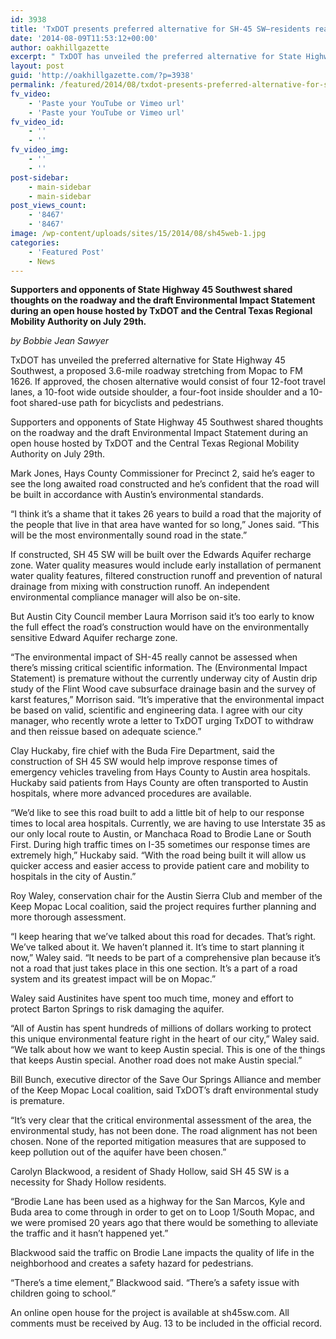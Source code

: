 ```yaml
---
id: 3938
title: 'TxDOT presents preferred alternative for SH-45 SW—residents react'
date: '2014-08-09T11:53:12+00:00'
author: oakhillgazette
excerpt: " TxDOT has unveiled the preferred alternative for State Highway 45 Southwest, a proposed 3.6-mile roadway stretching from Mopac to FM 1626. If approved, the chosen alternative would consist of four 12-foot travel lanes, a 10-foot wide outside shoulder, a four-foot inside shoulder and a 10-foot shared-use path for bicyclists and pedestrians.\n\n   Supporters and opponents of State Highway 45 Southwest shared thoughts on the roadway and the draft Environmental Impact Statement during an open house hosted by TxDOT and the Central Texas Regional Mobility Authority on July 29th.\n\n   Mark Jones, Hays County Commissioner for Precinct 2, said he's eager to see the long awaited road constructed and he's confident that the road will be built in accordance with Austin's environmental standards.\n\n   \"I think it's a shame that it takes 26 years to build a road that the majority of the people that live in that area have wanted for so long,\" Jones said. \"This will be the most environmentally sound road in the state.\""
layout: post
guid: 'http://oakhillgazette.com/?p=3938'
permalink: /featured/2014/08/txdot-presents-preferred-alternative-for-sh-45-sw-residents-react/
fv_video:
    - 'Paste your YouTube or Vimeo url'
    - 'Paste your YouTube or Vimeo url'
fv_video_id:
    - ''
    - ''
fv_video_img:
    - ''
    - ''
post-sidebar:
    - main-sidebar
    - main-sidebar
post_views_count:
    - '8467'
    - '8467'
image: /wp-content/uploads/sites/15/2014/08/sh45web-1.jpg
categories:
    - 'Featured Post'
    - News
---
```


 **Supporters and opponents of State Highway 45 Southwest shared thoughts on the roadway and the draft Environmental Impact Statement during an open house hosted by TxDOT and the Central Texas Regional Mobility Authority on July 29th.**

*by Bobbie Jean Sawyer*

TxDOT has unveiled the preferred alternative for State Highway 45 Southwest, a proposed 3.6-mile roadway stretching from Mopac to FM 1626. If approved, the chosen alternative would consist of four 12-foot travel lanes, a 10-foot wide outside shoulder, a four-foot inside shoulder and a 10-foot shared-use path for bicyclists and pedestrians.

Supporters and opponents of State Highway 45 Southwest shared thoughts on the roadway and the draft Environmental Impact Statement during an open house hosted by TxDOT and the Central Texas Regional Mobility Authority on July 29th.

Mark Jones, Hays County Commissioner for Precinct 2, said he’s eager to see the long awaited road constructed and he’s confident that the road will be built in accordance with Austin’s environmental standards.

“I think it’s a shame that it takes 26 years to build a road that the majority of the people that live in that area have wanted for so long,” Jones said. “This will be the most environmentally sound road in the state.”

If constructed, SH 45 SW will be built over the Edwards Aquifer recharge zone. Water quality measures would include early installation of permanent water quality features, filtered construction runoff and prevention of natural drainage from mixing with construction runoff. An independent environmental compliance manager will also be on-site.

But Austin City Council member Laura Morrison said it’s too early to know the full effect the road’s construction would have on the environmentally sensitive Edward Aquifer recharge zone.

“The environmental impact of SH-45 really cannot be assessed when there’s missing critical scientific information. The (Environmental Impact Statement) is premature without the currently underway city of Austin drip study of the Flint Wood cave subsurface drainage basin and the survey of karst features,” Morrison said. “It’s imperative that the environmental impact be based on valid, scientific and engineering data. I agree with our city manager, who recently wrote a letter to TxDOT urging TxDOT to withdraw and then reissue based on adequate science.”

Clay Huckaby, fire chief with the Buda Fire Department, said the construction of SH 45 SW would help improve response times of emergency vehicles traveling from Hays County to Austin area hospitals. Huckaby said patients from Hays County are often transported to Austin hospitals, where more advanced procedures are available.

“We’d like to see this road built to add a little bit of help to our response times to local area hospitals. Currently, we are having to use Interstate 35 as our only local route to Austin, or Manchaca Road to Brodie Lane or South First. During high traffic times on I-35 sometimes our response times are extremely high,” Huckaby said. “With the road being built it will allow us quicker access and easier access to provide patient care and mobility to hospitals in the city of Austin.”

Roy Waley, conservation chair for the Austin Sierra Club and member of the Keep Mopac Local coalition, said the project requires further planning and more thorough assessment.

“I keep hearing that we’ve talked about this road for decades. That’s right. We’ve talked about it. We haven’t planned it. It’s time to start planning it now,” Waley said. “It needs to be part of a comprehensive plan because it’s not a road that just takes place in this one section. It’s a part of a road system and its greatest impact will be on Mopac.”

Waley said Austinites have spent too much time, money and effort to protect Barton Springs to risk damaging the aquifer.

“All of Austin has spent hundreds of millions of dollars working to protect this unique environmental feature right in the heart of our city,” Waley said. “We talk about how we want to keep Austin special. This is one of the things that keeps Austin special. Another road does not make Austin special.”

Bill Bunch, executive director of the Save Our Springs Alliance and member of the Keep Mopac Local coalition, said TxDOT’s draft environmental study is premature.

“It’s very clear that the critical environmental assessment of the area, the environmental study, has not been done. The road alignment has not been chosen. None of the reported mitigation measures that are supposed to keep pollution out of the aquifer have been chosen.”

Carolyn Blackwood, a resident of Shady Hollow, said SH 45 SW is a necessity for Shady Hollow residents.

“Brodie Lane has been used as a highway for the San Marcos, Kyle and Buda area to come through in order to get on to Loop 1/South Mopac, and we were promised 20 years ago that there would be something to alleviate the traffic and it hasn’t happened yet.”

Blackwood said the traffic on Brodie Lane impacts the quality of life in the neighborhood and creates a safety hazard for pedestrians.

“There’s a time element,” Blackwood said. “There’s a safety issue with children going to school.”

An online open house for the project is available at sh45sw.com. All comments must be received by Aug. 13 to be included in the official record.